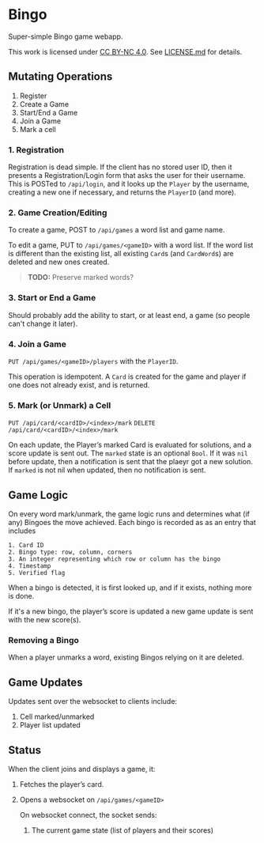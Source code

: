 # Bingo

Super-simple Bingo game webapp.

This work is licensed under [CC BY-NC 4.0](https://creativecommons.org/licenses/by-nc/4.0/). See [LICENSE.md](LICENSE.md) for details.

## Mutating Operations

1. Register
2. Create a Game
3. Start/End a Game
4. Join a Game
5. Mark a cell

### 1. Registration

Registration is dead simple. If the client has no stored user ID, then
it presents a Registration/Login form that asks the user for their
username. This is POSTed to `/api/login`, and it looks up the `Player` by
the username, creating a new one if necessary, and returns the `PlayerID`
(and more).

### 2. Game Creation/Editing

To create a game, POST to `/api/games` a word list and game name.

To edit a game, PUT to `/api/games/<gameID>` with a word list. If the
word list is different than the existing list, all existing `Card`s (and `CardWord`s) are
deleted and new ones created.

> **TODO:** Preserve marked words?

### 3. Start or End a Game

Should probably add the ability to start, or at least end, a game (so people
can't change it later).


### 4. Join a Game

`PUT /api/games/<gameID>/players` with the `PlayerID`.

This operation is idempotent. A `Card` is created for the game and player
if one does not already exist, and is returned.

### 5. Mark (or Unmark) a Cell

`PUT /api/card/<cardID>/<index>/mark`
`DELETE /api/card/<cardID>/<index>/mark`

On each update, the Player’s marked Card is evaluated for solutions, and
a score update is sent out. The `marked` state is an optional `Bool`. If
it was `nil` before update, then a notification is sent that the plaeyr
got a new solution. If `marked` is not nil when updated, then no notification
is sent.

## Game Logic

On every word mark/unmark, the game logic runs and determines what (if any)
Bingoes the move achieved. Each bingo is recorded as as an entry that includes

	1. Card ID
	2. Bingo type: row, column, corners
	3. An integer representing which row or column has the bingo
	4. Timestamp
	5. Verified flag

When a bingo is detected, it is first looked up, and if it exists, nothing
more is done.

If it's a new bingo, the player’s score is updated a new game update is sent
with the new score(s).

### Removing a Bingo

When a player unmarks a word, existing Bingos relying on it are deleted.
 

## Game Updates

Updates sent over the websocket to clients include:

1. Cell marked/unmarked
2. Player list updated

## Status

When the client joins and displays a game, it:

1. Fetches the player’s card.
2. Opens a websocket on `/api/games/<gameID>`

	On websocket connect, the socket sends:

	1. The current game state (list of players and their scores)


